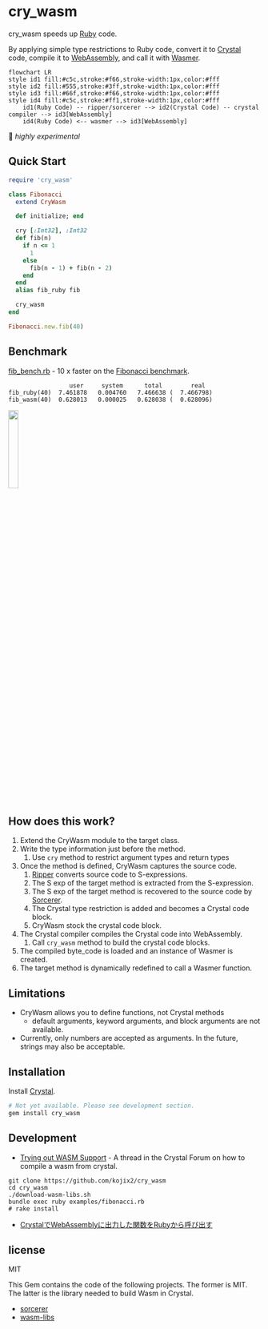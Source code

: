 # cry_wasm

cry_wasm speeds up [Ruby](https://github.com/ruby/ruby) code.

By applying simple type restrictions to Ruby code, convert it to [Crystal](https://github.com/crystal-lang/crystal) code, compile it to [WebAssembly](https://webassembly.org/), and call it with [Wasmer](https://github.com/wasmerio/wasmer).

```mermaid
flowchart LR
style id1 fill:#c5c,stroke:#f66,stroke-width:1px,color:#fff
style id2 fill:#555,stroke:#3ff,stroke-width:1px,color:#fff
style id3 fill:#66f,stroke:#f66,stroke-width:1px,color:#fff
style id4 fill:#c5c,stroke:#ff1,stroke-width:1px,color:#fff
    id1(Ruby Code) -- ripper/sorcerer --> id2(Crystal Code) -- crystal compiler --> id3[WebAssembly]
    id4(Ruby Code) <-- wasmer --> id3[WebAssembly]
```

:space_invader: *highly experimental*

## Quick Start

```ruby
require 'cry_wasm'

class Fibonacci
  extend CryWasm

  def initialize; end

  cry [:Int32], :Int32
  def fib(n)
    if n <= 1
      1
    else
      fib(n - 1) + fib(n - 2)
    end
  end
  alias fib_ruby fib

  cry_wasm
end

Fibonacci.new.fib(40)
```

## Benchmark

[fib_bench.rb](https://github.com/kojix2/cry_wasm/blob/main/examples/fib_bench.rb) - 10 x faster on the [Fibonacci benchmark](https://crystal-lang.org/2016/07/15/fibonacci-benchmark/).

```
                 user     system      total        real
fib_ruby(40)  7.461878   0.004760   7.466638 (  7.466798)
fib_wasm(40)  0.628013   0.000025   0.628038 (  0.628096)
```

<img src="https://user-images.githubusercontent.com/5798442/205485566-5f7d1bae-4908-43a1-8f9a-801ae8d7d33e.png" width=20% height="20%">

## How does this work?

1. Extend the CryWasm module to the target class.
1. Write the type information just before the method.
    1. Use `cry` method to restrict argument types and return types
1. Once the method is defined, CryWasm captures the source code.
    1. [Ripper](https://ruby-doc.org/stdlib-3.1.2/libdoc/ripper/rdoc/Ripper.html) converts source code to S-expressions.
    1. The S exp of the target method is extracted from the S-expression. 
    1. The S exp of the target method is recovered to the source code by [Sorcerer](https://github.com/rspec-given/sorcerer).
    1. The Crystal type restriction is added and becomes a Crystal code block.
    1. CryWasm stock the crystal code block.
1. The Crystal compiler compiles the Crystal code into WebAssembly.
    1. Call `cry_wasm` method to build the crystal code blocks.
1. The compiled byte_code is loaded and an instance of Wasmer is created.
1. The target method is dynamically redefined to call a Wasmer function.

## Limitations

* CryWasm allows you to define functions, not Crystal methods
  * default arguments, keyword arguments, and block arguments are not available.
* Currently, only numbers are accepted as arguments. In the future, strings may also be acceptable.

## Installation

Install [Crystal](https://github.com/crystal-lang/crystal).

```sh
# Not yet available. Please see development section.
gem install cry_wasm
```

## Development

- [Trying out WASM Support](https://forum.crystal-lang.org/t/trying-out-wasm-support/4508/48) - A thread in the Crystal Forum on how to compile a wasm from crystal.

```
git clone https://github.com/kojix2/cry_wasm
cd cry_wasm
./download-wasm-libs.sh
bundle exec ruby examples/fibonacci.rb
# rake install
```

- [CrystalでWebAssemblyに出力した関数をRubyから呼び出す](https://qiita.com/kojix2/items/b233f1419b26f7fc0e1b)

## license

MIT

This Gem contains the code of the following projects.
The former is MIT. The latter is the library needed to build Wasm in Crystal.

* [sorcerer](https://github.com/rspec-given/sorcerer)
* [wasm-libs](https://github.com/lbguilherme/wasm-libs)
